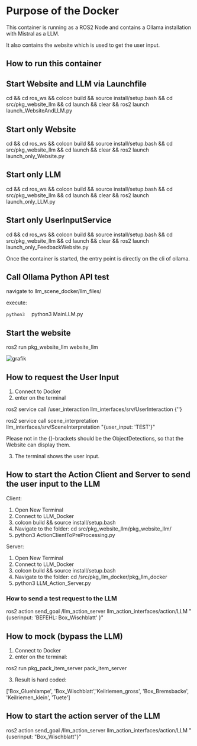 # Purpose of the Docker

This container is running as a ROS2 Node and contains a Ollama installation with Mistral as a LLM.

It also contains the website which is used to get the user input.


## How to run this container

## Start Website and LLM via Launchfile

cd && cd ros_ws && colcon build && source install/setup.bash && cd src/pkg_website_llm && cd launch && clear && ros2 launch launch_WebsiteAndLLM.py


## Start only Website

cd && cd ros_ws && colcon build && source install/setup.bash && cd src/pkg_website_llm && cd launch && clear && ros2 launch launch_only_Website.py

## Start only LLM

cd && cd ros_ws && colcon build && source install/setup.bash && cd src/pkg_website_llm && cd launch && clear && ros2 launch launch_only_LLM.py


## Start only UserInputService
cd && cd ros_ws && colcon build && source install/setup.bash && cd src/pkg_website_llm && cd launch && clear && ros2 launch launch_only_FeedbackWebsite.py

Once the container is started, the entry point is directly on the cli of ollama.

## Call Ollama Python API test

navigate to llm_scene_docker/llm_files/

execute: 

```python3  ```
python3 MainLLM.py

## Start the website

ros2 run pkg_website_llm website_llm 

![grafik](https://github.com/user-attachments/assets/0509f24f-0c3e-44e5-864e-d25c2d7ab37e)



## How to request the User Input

1. Connect to Docker
2. enter on the terminal
   
ros2 service call /user_interaction llm_interfaces/srv/UserInteraction {''}

ros2 service call scene_interpretation llm_interfaces/srv/SceneInterpretation "{user_input: 'TEST'}"


Please not in the {}-brackets should be the ObjectDetections, so that the Website can display them.

3. The terminal shows the user input.



## How to start the Action Client and Server to send the user input to the LLM

Client:
1. Open New Terminal
2. Connect to LLM_Docker
3. colcon build && source install/setup.bash
4. Navigate to the folder: cd src/pkg_website_llm/pkg_website_llm/
5. python3 ActionClientToPreProcessing.py 

Server:
1. Open New Terminal
2. Connect to LLM_Docker
3. colcon build && source install/setup.bash
4. Navigate to the folder: cd /src/pkg_llm_docker/pkg_llm_docker
5. python3 LLM_Action_Server.py 

### How to send a test request to the LLM
ros2 action send_goal /llm_action_server llm_action_interfaces/action/LLM "{userinput: 'BEFEHL: Box_Wischblatt' }"



## How to mock (bypass the LLM) 

1. Connect to Docker
2. enter on the terminal:

ros2 run pkg_pack_item_server pack_item_server  

3. Result is hard coded:

['Box_Gluehlampe', 'Box_Wischblatt','Keilriemen_gross', 'Box_Bremsbacke', 'Keilriemen_klein', 'Tuete']


## How to start the action server of the LLM

ros2 action send_goal /llm_action_server llm_action_interfaces/action/LLM "{userinput: "Box_Wischblatt"}"
